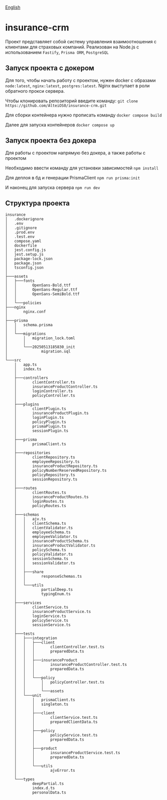 [English](README-EN.md)

# insurance-crm
Проект представляет собой систему управления взаимоотношения с клиентами для страховых компаний.
Реализован на Node.js с использованием `Fastify`, `Prisma ORM`, `PostgreSQL`

## Запуск проекта с докером
Для того, чтобы начать работу с проектом, нужен docker с образами `node:latest`, `nginx:latest`, `postgres:latest`.
Nginx выступает в роли обратного прокси сервера.

Чтобы клонировать репозиторий введите команду:
`git clone https://github.com/AlteiOS0/insurance-crm.git`

Для сборки контейнера нужно прописать команду `docker compose build`

Далее для запуска контейнеров `docker compose up`

## Запуск проекта без докера

Для работы с проектом напрямую без докера, а также работы с проектом

Необходимо ввести команду для установки зависимостей `npm install`

Для деплоя в бд и генерации PrismaClient `npm run prisma:init`

И наконец для запуска сервера `npm run dev`

## Структура проекта
```
insurance
│   .dockerignore
│   .env
│   .gitignore
│   .prod.env
│   .test.env
│   compose.yaml
│   dockerfile
│   jest.config.js
│   jest.setup.js
│   package-lock.json
│   package.json
│   tsconfig.json
│
├───assets
│   ├───fonts
│   │       OpenSans-Bold.ttf
│   │       OpenSans-Regular.ttf
│   │       OpenSans-SemiBold.ttf
│   │
│   └───policies
├───nginx
│       nginx.conf
│
├───prisma
│   │   schema.prisma
│   │   
│   └───migrations
│       │   migration_lock.toml
│       │
│       └───20250513185830_init
│               migration.sql
│
└───src
    │   app.ts
    │   index.ts
    │
    ├───controllers
    │       clientController.ts
    │       insuranceProductController.ts
    │       loginController.ts
    │       policyController.ts
    │
    ├───plugins
    │       clientPlugin.ts
    │       insuranceProductPlugin.ts
    │       loginPlugin.ts
    │       policyPlugin.ts
    │       prismaPlugin.ts
    │       sessionPlugin.ts
    │
    ├───prisma
    │       prismaClient.ts
    │
    ├───repositories
    │       clientRepository.ts
    │       employeeRepository.ts
    │       insuranceProductRepository.ts
    │       policyNumberReservedRepository.ts
    │       policyRepository.ts
    │       sessionRepository.ts
    │
    ├───routes
    │       clientRoutes.ts
    │       insuranceProductRoutes.ts
    │       loginRoutes.ts
    │       policyRoutes.ts
    │
    ├───schemas
    │   │   ajv.ts
    │   │   clientSchema.ts
    │   │   clientValidator.ts
    │   │   employeeSchema.ts
    │   │   employeeValidator.ts
    │   │   insuranceProductSchema.ts
    │   │   insuranceProductValidator.ts
    │   │   policySchema.ts
    │   │   policyValidator.ts
    │   │   sessionSchema.ts
    │   │   sessionValidator.ts
    │   │
    │   ├───share
    │   │       responseSchemas.ts
    │   │
    │   └───utils
    │           partialDeep.ts
    │           typingEnum.ts
    │
    ├───services
    │       clientService.ts
    │       insuranceProductService.ts
    │       loginService.ts
    │       policyService.ts
    │       sessionService.ts
    │       
    ├───tests
    │   ├───integration
    │   │   ├───client
    │   │   │       clientController.test.ts
    │   │   │       preparedData.ts
    │   │   │
    │   │   ├───insuranceProduct
    │   │   │       insuranceProductController.test.ts
    │   │   │       preparedData.ts
    │   │   │
    │   │   └───policy
    │   │       │   policyController.test.ts
    │   │       │
    │   │       └───assets
    │   └───unit
    │       │   prismaClient.ts
    │       │   singleton.ts
    │       │
    │       ├───client
    │       │       clientService.test.ts
    │       │       preparedClientData.ts
    │       │
    │       ├───policy
    │       │       policyService.test.ts
    │       │       preparedData.ts
    │       │
    │       ├───product
    │       │       insuranceProductService.test.ts
    │       │       preparedData.ts
    │       │
    │       └───utils
    │               ajvError.ts
    │
    └───types
            deepPartial.ts
            index.d.ts
            personalData.ts
```
